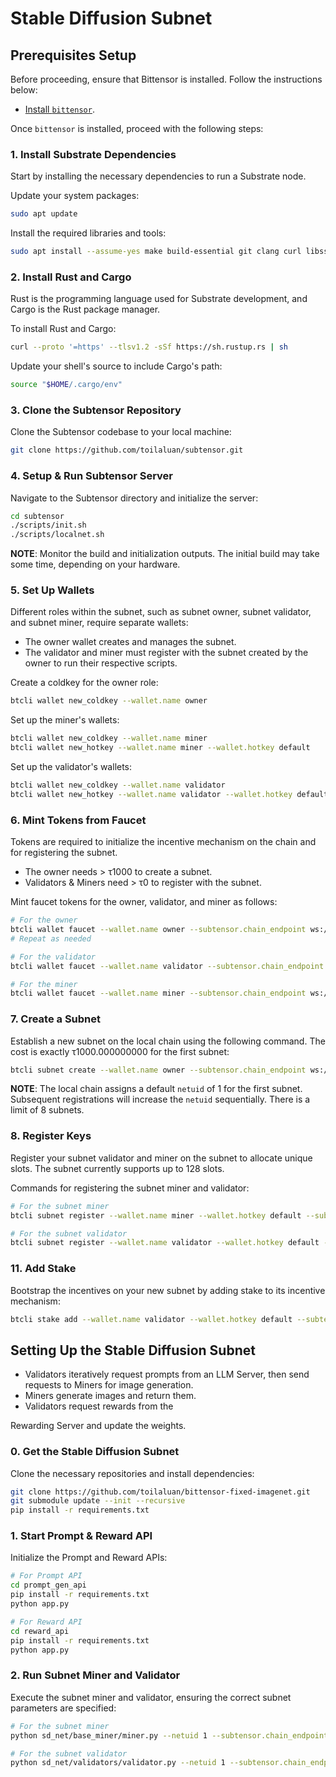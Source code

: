 # Stable Diffusion Subnet

## Prerequisites Setup
Before proceeding, ensure that Bittensor is installed. Follow the instructions below:

- [Install `bittensor`](https://github.com/opentensor/bittensor#install).

Once `bittensor` is installed, proceed with the following steps:

### 1. Install Substrate Dependencies

Start by installing the necessary dependencies to run a Substrate node.

Update your system packages:

```bash
sudo apt update 
```

Install the required libraries and tools:

```bash
sudo apt install --assume-yes make build-essential git clang curl libssl-dev llvm libudev-dev protobuf-compiler
```

### 2. Install Rust and Cargo

Rust is the programming language used for Substrate development, and Cargo is the Rust package manager.

To install Rust and Cargo:

```bash
curl --proto '=https' --tlsv1.2 -sSf https://sh.rustup.rs | sh
```

Update your shell's source to include Cargo's path:

```bash
source "$HOME/.cargo/env"
```

### 3. Clone the Subtensor Repository

Clone the Subtensor codebase to your local machine:

```bash
git clone https://github.com/toilaluan/subtensor.git
```

### 4. Setup & Run Subtensor Server

Navigate to the Subtensor directory and initialize the server:

```bash
cd subtensor
./scripts/init.sh
./scripts/localnet.sh
```

**NOTE**: Monitor the build and initialization outputs. The initial build may take some time, depending on your hardware.

### 5. Set Up Wallets

Different roles within the subnet, such as subnet owner, subnet validator, and subnet miner, require separate wallets:

- The owner wallet creates and manages the subnet.
- The validator and miner must register with the subnet created by the owner to run their respective scripts.

Create a coldkey for the owner role:

```bash
btcli wallet new_coldkey --wallet.name owner
```

Set up the miner's wallets:

```bash
btcli wallet new_coldkey --wallet.name miner
btcli wallet new_hotkey --wallet.name miner --wallet.hotkey default
```

Set up the validator's wallets:

```bash
btcli wallet new_coldkey --wallet.name validator
btcli wallet new_hotkey --wallet.name validator --wallet.hotkey default
```

### 6. Mint Tokens from Faucet

Tokens are required to initialize the incentive mechanism on the chain and for registering the subnet. 

- The owner needs > τ1000 to create a subnet.
- Validators & Miners need > τ0 to register with the subnet.

Mint faucet tokens for the owner, validator, and miner as follows:

```bash
# For the owner
btcli wallet faucet --wallet.name owner --subtensor.chain_endpoint ws://127.0.0.1:9946 
# Repeat as needed

# For the validator
btcli wallet faucet --wallet.name validator --subtensor.chain_endpoint ws://127.0.0.1:9946 

# For the miner
btcli wallet faucet --wallet.name miner --subtensor.chain_endpoint ws://127.0.0.1:9946 
```

### 7. Create a Subnet

Establish a new subnet on the local chain using the following command. The cost is exactly τ1000.000000000 for the first subnet:

```bash
btcli subnet create --wallet.name owner --subtensor.chain_endpoint ws://127.0.0.1:9946 
```

**NOTE**: The local chain assigns a default `netuid` of 1 for the first subnet. Subsequent registrations will increase the `netuid` sequentially. There is a limit of 8 subnets.

### 8. Register Keys

Register your subnet validator and miner on the subnet to allocate unique slots. The subnet currently supports up to 128 slots.

Commands for registering the subnet miner and validator:

```bash
# For the subnet miner
btcli subnet register --wallet.name miner --wallet.hotkey default --subtensor.chain_endpoint ws://127.0.0.1:9946

# For the subnet validator
btcli subnet register --wallet.name validator --wallet.hotkey default --subtensor.chain_endpoint ws://127.0.0.1:9946
```

### 11. Add Stake 

Bootstrap the incentives on your new subnet by adding stake to its incentive mechanism:

```bash
btcli stake add --wallet.name validator --wallet.hotkey default --subtensor.chain_endpoint ws://127.0.0.1:9946
```

## Setting Up the Stable Diffusion Subnet

- Validators iteratively request prompts from an LLM Server, then send requests to Miners for image generation.
- Miners generate images and return them.
- Validators request rewards from the

 Rewarding Server and update the weights.

### 0. Get the Stable Diffusion Subnet

Clone the necessary repositories and install dependencies:

```bash
git clone https://github.com/toilaluan/bittensor-fixed-imagenet.git
git submodule update --init --recursive
pip install -r requirements.txt
```

### 1. Start Prompt & Reward API

Initialize the Prompt and Reward APIs:

```bash
# For Prompt API
cd prompt_gen_api
pip install -r requirements.txt
python app.py

# For Reward API
cd reward_api
pip install -r requirements.txt
python app.py
```

### 2. Run Subnet Miner and Validator

Execute the subnet miner and validator, ensuring the correct subnet parameters are specified:

```bash
# For the subnet miner
python sd_net/base_miner/miner.py --netuid 1 --subtensor.chain_endpoint ws://127.0.0.1:9946 --wallet.name miner --wallet.hotkey default --logging.debug

# For the subnet validator
python sd_net/validators/validator.py --netuid 1 --subtensor.chain_endpoint ws://127.0.0.1:9946 --wallet.name validator --wallet.hotkey default --logging.debug
```
